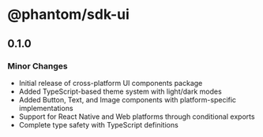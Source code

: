 # @phantom/sdk-ui

## 0.1.0

### Minor Changes

- Initial release of cross-platform UI components package
- Added TypeScript-based theme system with light/dark modes
- Added Button, Text, and Image components with platform-specific implementations
- Support for React Native and Web platforms through conditional exports
- Complete type safety with TypeScript definitions